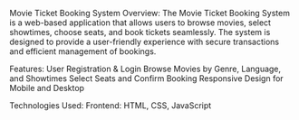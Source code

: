Movie Ticket Booking System
Overview:
The Movie Ticket Booking System is a web-based application that allows users to browse movies, select showtimes, choose seats, and book tickets seamlessly. The system is designed to provide a user-friendly experience with secure transactions and efficient management of bookings.

Features:
User Registration & Login
Browse Movies by Genre, Language, and Showtimes
Select Seats and Confirm Booking
Responsive Design for Mobile and Desktop

Technologies Used:
Frontend: HTML, CSS, JavaScript
